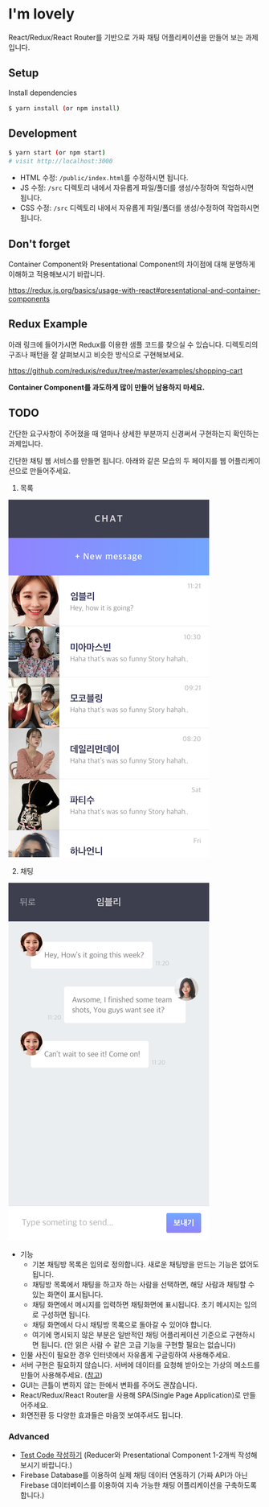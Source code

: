 # I'm lovely

React/Redux/React Router를 기반으로 가짜 채팅 어플리케이션을 만들어 보는 과제입니다.

## Setup

Install dependencies

```sh
$ yarn install (or npm install)
```

## Development

```sh
$ yarn start (or npm start)
# visit http://localhost:3000
```

- HTML 수정: `/public/index.html`를 수정하시면 됩니다.
- JS 수정: `/src` 디렉토리 내에서 자유롭게 파일/폴더를 생성/수정하여 작업하시면 됩니다.
- CSS 수정: `/src` 디렉토리 내에서 자유롭게 파일/폴더를 생성/수정하여 작업하시면 됩니다.

## Don't forget

Container Component와 Presentational Component의 차이점에 대해 분명하게 이해하고 적용해보시기 바랍니다.

https://redux.js.org/basics/usage-with-react#presentational-and-container-components

## Redux Example

아래 링크에 들어가시면 Redux를 이용한 샘플 코드를 찾으실 수 있습니다. 디렉토리의 구조나 패턴을 잘 살펴보시고 비슷한 방식으로 구현해보세요.

https://github.com/reduxjs/redux/tree/master/examples/shopping-cart

**Container Component를 과도하게 많이 만들어 남용하지 마세요.**

## TODO

간단한 요구사항이 주어졌을 때 얼마나 상세한 부분까지 신경써서 구현하는지 확인하는 과제입니다.

간단한 채팅 웹 서비스를 만들면 됩니다.
아래와 같은 모습의 두 페이지를 웹 어플리케이션으로 만들어주세요.

1. 목록

![목록](list.png)

2. 채팅

![채팅](chat.png)

* 기능
    * 기본 채팅방 목록은 임의로 정의합니다. 새로운 채팅방을 만드는 기능은 없어도 됩니다.
    * 채팅방 목록에서 채팅을 하고자 하는 사람을 선택하면, 해당 사람과 채팅할 수 있는 화면이 표시됩니다.
    * 채팅 화면에서 메시지를 입력하면 채팅화면에 표시됩니다. 초기 메시지는 임의로 구성하면 됩니다.
    * 채팅 화면에서 다시 채팅방 목록으로 돌아갈 수 있어야 합니다.
    * 여기에 명시되지 않은 부분은 일반적인 채팅 어플리케이션 기준으로 구현하시면 됩니다. (안 읽은 사람 수 같은 고급 기능을 구현할 필요는 없습니다)
* 인물 사진이 필요한 경우 인터넷에서 자유롭게 구글링하여 사용해주세요.
* 서버 구현은 필요하지 않습니다. 서버에 데이터를 요청해 받아오는 가상의 메소드를 만들어 사용해주세요. ([참고](https://github.com/reduxjs/redux/tree/master/examples/shopping-cart/src/api))
* GUI는 큰틀이 변하지 않는 한에서 변화를 주어도 괜찮습니다.
* React/Redux/React Router을 사용해 SPA(Single Page Application)로 만들어주세요.
* 화면전환 등 다양한 효과들은 마음껏 보여주셔도 됩니다.

### Advanced

* [Test Code 작성하기](https://gitlab.com/vanilla-coding/bootcamp/wiki/blob/master/tdd/test.md) (Reducer와 Presentational Component 1-2개씩 작성해보시기 바랍니다.)
* Firebase Database를 이용하여 실제 채팅 데이터 연동하기 (가짜 API가 아닌 Firebase 데이터베이스를 이용하여 지속 가능한 채팅 어플리케이션을 구축하도록 합니다.)
